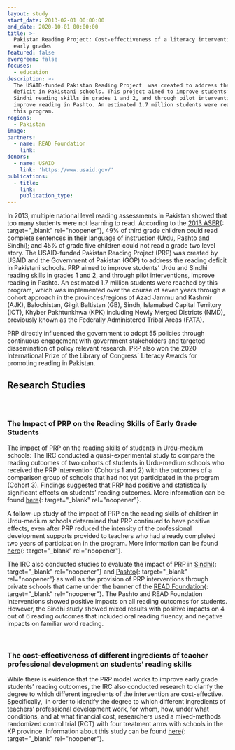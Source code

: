 ```yaml
---
layout: study
start_date: 2013-02-01 00:00:00
end_date: 2020-10-01 00:00:00
title: >-
  Pakistan Reading Project: Cost-effectiveness of a literacy intervention for
  early grades
featured: false
evergreen: false
focuses:
  - education
description: >-
  The USAID-funded Pakistan Reading Project  was created to address the reading
  deficit in Pakistani schools. This project aimed to improve students’ Urdu and
  Sindhi reading skills in grades 1 and 2, and through pilot interventions,
  improve reading in Pashto. An estimated 1.7 million students were reached by
  this program.
regions:
  - Pakistan
image:
partners:
  - name: READ Foundation
    link:
donors:
  - name: USAID
    link: 'https://www.usaid.gov/'
publications:
  - title:
    link:
    publication_type:
---
```


In 2013, multiple national level reading assessments in Pakistan showed that too many students were not learning to read. According to the [2013 ASER](http://aserpakistan.org/document/aser/2013/reports/national/ASER_National_Report_2013.pdf){: target="_blank" rel="noopener"}, 49% of third grade children could read complete sentences in their language of instruction (Urdu, Pashto and Sindhi); and 45% of grade five children could not read a grade two level story. The USAID-funded Pakistan Reading Project (PRP) was created by USAID and the Government of Pakistan (GOP) to address the reading deficit in Pakistani schools. PRP aimed to improve students’ Urdu and Sindhi reading skills in grades 1 and 2, and through pilot interventions, improve reading in Pashto. An estimated 1.7 million students were reached by this program, which was implemented over the course of seven years through a cohort approach in the provinces/regions of Azad Jammu and Kashmir (AJK), Balochistan, Gilgit Baltistan (GB), Sindh, Islamabad Capital Territory (ICT), Khyber Pakhtunkhwa (KPK) including Newly Merged Districts (NMD), previously known as the Federally Administered Tribal Areas (FATA).

PRP directly influenced the government to adopt 55 policies through continuous engagement with government stakeholders and targeted dissemination of policy relevant research. PRP also won the 2020 International Prize of the Library of Congress&acute; Literacy Awards for promoting reading in Pakistan.

## Research Studies

### &nbsp;

### The Impact of PRP on the Reading Skills of Early Grade Students

The impact of PRP on the reading skills of students in Urdu-medium schools: The IRC conducted a quasi-experimental study to compare the reading outcomes of two cohorts of students in Urdu-medium schools who received the PRP intervention (Cohorts 1 and 2) with the outcomes of a comparison group of schools that had not yet participated in the program (Cohort 3). Findings suggested that PRP had positive and statistically significant effects on students’ reading outcomes. More information can be found [here](https://rescue.box.com/s/m21q8yb94hje6sor1rxafsi8hfejwur5){: target="_blank" rel="noopener"}.

A follow-up study of the impact of PRP on the reading skills of children in Urdu-medium schools determined that PRP continued to have positive effects, even after PRP reduced the intensity of the professional development supports provided to teachers who had already completed two years of participation in the program. More information can be found [here](https://rescue.box.com/s/s5oee8psoyxv71ddhr5721uwpulaw55s){: target="_blank" rel="noopener"}.

The IRC also conducted studies to evaluate the impact of PRP in [Sindhi](https://rescue.box.com/s/ikf5c5b5v5m60uqk4jdkh4ls0gl9wgu3){: target="_blank" rel="noopener"} and [Pashto](https://rescue.box.com/s/ixavoyh342ej4qapir1qjbzmbbm31wtc){: target="_blank" rel="noopener"} as well as the provision of PRP interventions through private schools that came under the banner of the [READ Foundation](https://rescue.box.com/s/3zc8xyn3reoslpffv749kjnhdlk8q1mm){: target="_blank" rel="noopener"}. The Pashto and READ Foundation interventions showed positive impacts on all reading outcomes for students. However, the Sindhi study showed mixed results with positive impacts on 4 out of 6 reading outcomes that included oral reading fluency, and negative impacts on familiar word reading.

&nbsp;

### The cost-effectiveness of different ingredients of teacher professional development on students’ reading skills

While there is evidence that the PRP model works to improve early grade students’ reading outcomes, the IRC also conducted research to clarify the degree to which different ingredients of the intervention are cost-effective. Specifically,&nbsp; in order to identify the degree to which different ingredients of teachers’ professional development work, for whom, how, under what conditions, and at what financial cost, researchers used a mixed-methods randomized control trial (RCT) with four treatment arms with schools in the KP province. Information about this study can be found [here](https://rescue.box.com/s/7buuxo9l2a4nuqstq0kl6mwklwigk64e){: target="_blank" rel="noopener"}.
